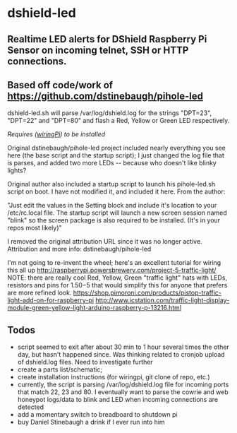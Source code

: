# dshield-led
## Realtime LED alerts for DShield Raspberry Pi Sensor on incoming telnet, SSH or HTTP connections.
## Based off code/work of https://github.com/dstinebaugh/pihole-led

dshield-led.sh will parse /var/log/dshield.log for the strings "DPT=23", "DPT=22" and "DPT=80" and flash a Red, Yellow or Green LED respectively.

*Requires ([wiringPi](http://wiringpi.com/)) to be installed*

Original dstinebaugh/pihole-led project included nearly everything you see here (the base script and the startup script); I just changed the log file that is parses, and added two more LEDs -- because who doesn't like blinky lights?

Original author also included a startup script to launch his pihole-led.sh script on boot.  I have not modified it, and included it here. 
From the author:

"Just edit the values in the Setting block and include it's location to your /etc/rc.local file.
The startup script will launch a new screen session named "blink" so the screen package is also required to be installed. (It's in your repos most likely)" 

I removed the original attribution URL since it was no longer active.  Attribution and more info: dstinebaugh/pihole-led

I'm not going to re-invent the wheel; here's an excellent tutorial for wiring this all up
http://raspberrypi.powersbrewery.com/project-5-traffic-light/
NOTE: there are really cool Red, Yellow, Green "traffic light" hats with LEDs, resistors and pins for $1.50-$5 that would simplify this for anyone that prefers are more refined look.
https://shop.pimoroni.com/products/pistop-traffic-light-add-on-for-raspberry-pi
http://www.icstation.com/traffic-light-display-module-green-yellow-light-arduino-raspberry-p-13216.html


## Todos
- script seemed to exit after about 30 min to 1 hour several times the other day, but hasn't happened since.  Was thinking related to cronjob upload of dshield.log files.  Need to investigate further
- create a parts list/schematic; 
- create installation instructions (for wiringpi, git clone of repo, etc.)
- currently, the script is parsing /var/log/dshield.log file for incoming ports that match 22, 23 and 80.  I eventually want to parse the cowrie and web honeypot logs/data to blink and LED when incoming connections are detected
- add a momentary switch to breadboard to shutdown pi
- buy Daniel Stinebaugh a drink if I ever run into him

